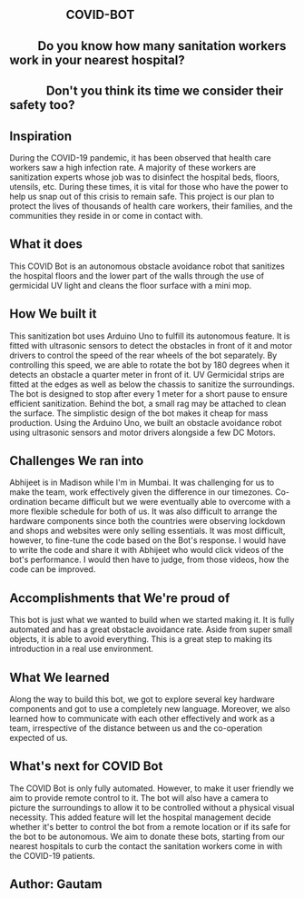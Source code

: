 ## &nbsp;&nbsp;&nbsp;&nbsp;&nbsp;&nbsp;&nbsp;&nbsp;&nbsp;&nbsp;&nbsp;&nbsp;&nbsp;&nbsp;&nbsp;&nbsp;&nbsp;&nbsp;&nbsp;&nbsp;COVID-BOT
## &nbsp;&nbsp;&nbsp;&nbsp;&nbsp;&nbsp;&nbsp;&nbsp;&nbsp;&nbsp;Do you know how many sanitation workers work in your nearest hospital? 
## &nbsp;&nbsp;&nbsp;&nbsp;&nbsp;&nbsp;&nbsp;&nbsp;&nbsp;&nbsp;&nbsp;&nbsp;&nbsp;Don't you think its time we consider their safety too?

## Inspiration
During the COVID-19 pandemic, it has been observed that health care workers saw a high infection rate. A majority of these workers are sanitization experts whose job was to disinfect the hospital beds, floors, utensils, etc. During these times, it is vital for those who have the power to help us snap out of this crisis to remain safe. This project is our plan to protect the lives of thousands of health care workers, their families, and the communities they reside in or come in contact with. 

## What it does
This COVID Bot is an autonomous obstacle avoidance robot that sanitizes the hospital floors and the lower part of the walls through the use of germicidal UV light and cleans the floor surface with a mini mop.

## How We built it
This sanitization bot uses Arduino Uno to fulfill its autonomous feature. It is fitted with ultrasonic sensors to detect the obstacles in front of it and motor drivers to control the speed of the rear wheels of the bot separately. By controlling this speed, we are able to rotate the bot by 180 degrees when it detects an obstacle a quarter meter in front of it. UV Germicidal strips are fitted at the edges as well as below the chassis to sanitize the surroundings.  The bot is designed to stop after every 1 meter for a short pause to ensure efficient sanitization. Behind the bot, a small rag may be attached to clean the surface. The simplistic design of the bot makes it cheap for mass production.
Using the Arduino Uno, we built an obstacle avoidance robot using ultrasonic sensors and motor drivers alongside a few DC Motors.

## Challenges We ran into
Abhijeet is in Madison while I'm in Mumbai. It was challenging for us to make the team, work effectively given the difference in our timezones. Co-ordination became difficult but we were eventually able to overcome with a more flexible schedule for both of us.
It was also difficult to arrange the hardware components since both the countries were observing lockdown and shops and websites were only selling essentials.
It was most difficult, however, to fine-tune the code based on the Bot's response. I would have to write the code and share it with Abhijeet who would click videos of the bot's performance. I would then have to judge, from those videos, how the code can be improved.

## Accomplishments that We're proud of
This bot is just what we wanted to build when we started making it. It is fully automated and has a great obstacle avoidance rate. Aside from super small objects, it is able to avoid everything. This is a great step to making its introduction in a real use environment.

## What We learned
Along the way to build this bot, we got to explore several key hardware components and got to use a completely new language.
Moreover, we also learned how to communicate with each other effectively and work as a team, irrespective of the distance between us and the co-operation expected of us.

## What's next for COVID Bot
The COVID Bot is only fully automated. However, to make it user friendly we aim to provide remote control to it. The bot will also have a camera to picture the surroundings to allow it to be controlled without a physical visual necessity. This added feature will let the hospital management decide whether it's better to control the bot from a remote location or if its safe for the bot to be autonomous.
We aim to donate these bots, starting from our nearest hospitals to curb the contact the sanitation workers come in with the COVID-19 patients.

## Author: Gautam
